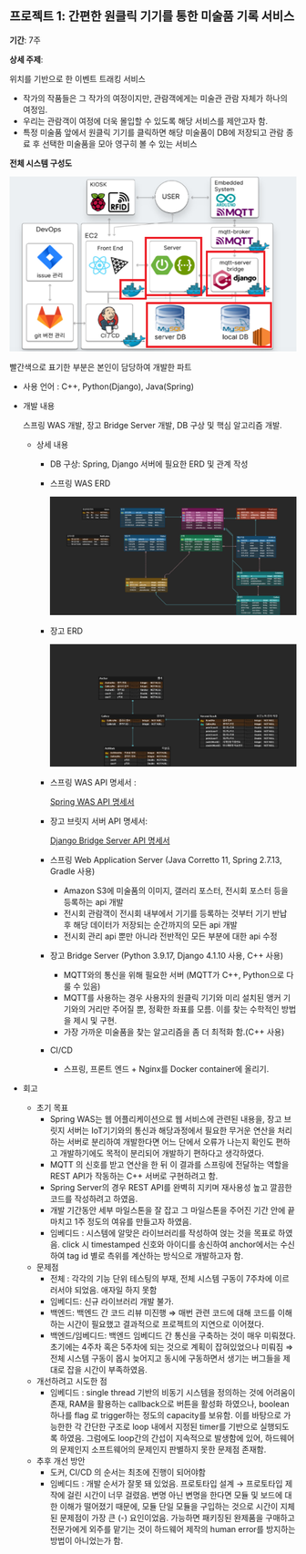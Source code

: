 ## 프로젝트 1: 간편한 원클릭 기기를 통한 미술품 기록 서비스

**기간**: 7주

**상세 주제**: 

위치를 기반으로 한 이벤트 트래킹 서비스

- 작가의 작품들은 그 작가의 여정이지만, 관람객에게는 미술관 관람 자체가 하나의 여정임.
- 우리는 관람객이 여정에 더욱 몰입할 수 있도록 해당 서비스를 제안고자 함.
- 특정 미술품 앞에서 원클릭 기기를 클릭하면 해당 미술품이 DB에 저장되고 관람 종료 후 선택한 미술품을 모아 영구히 볼 수 있는 서비스

**전체 시스템 구성도**

![Untitled.png](../resource/Untitled.png)

빨간색으로 표기한 부분은 본인이 담당하여 개발한 파트

- 사용 언어 : C++, Python(Django), Java(Spring)
- 개발 내용
    
    스프링 WAS 개발, 장고 Bridge Server 개발, DB 구상 및 핵심 알고리즘 개발.
    
    - 상세 내용
        - DB 구상: Spring, Django 서버에 필요한 ERD 및 관계 작성
        - 스프링 WAS ERD
            
            ![데이터베이스 (3).png](../resource/database.png)
            
        - 장고 ERD
            
            ![임베.png](../resource/embedded.png)
            
        - 스프링 WAS API 명세서 :
            
            [Spring WAS API 명세서 ](https://lofty-cream-f31.notion.site/Spring-WAS-API-4447d04d34ff4b18b429469aa2d04c97?pvs=4)
            
        - 장고 브릿지 서버 API 명세서:
            
            [Django Bridge Server API 명세서](https://lofty-cream-f31.notion.site/Django-Bridge-Server-API-4933771287654371b570e7c073866a1f?pvs=4)
            
        - 스프링 Web Application Server (Java Corretto 11, Spring 2.7.13, Gradle 사용)
            - Amazon S3에 미술품의 이미지, 갤러리 포스터, 전시회 포스터 등을 등록하는 api 개발
            - 전시회 관람객이 전시회 내부에서 기기를 등록하는 것부터 기기 반납 후 해당 데이터가 저장되는 순간까지의 모든 api 개발
            - 전시회 관리 api 뿐만 아니라 전반적인 모든 부분에 대한 api 수정
        - 장고 Bridge Server (Python 3.9.17, Django 4.1.10 사용, C++ 사용)
            - MQTT와의 통신을 위해 필요한 서버 (MQTT가 C++, Python으로 다룰 수 있음)
            - MQTT를 사용하는 경우 사용자의 원클릭 기기와 미리 설치된 앵커 기기와의 거리만 주어질 뿐, 정확한 좌표를 모름. 이를 찾는 수학적인 방법을 제시 및 구현.
            - 가장 가까운 미술품을 찾는 알고리즘을 좀 더 최적화 함.(C++ 사용)
        - CI/CD
            - 스프링, 프론트 엔드 + Nginx를 Docker container에 올리기.

- 회고
    - 초기 목표
        - Spring WAS는 웹 어플리케이션으로 웹 서비스에 관련된 내용을, 장고 브릿지 서버는 IoT기기와의 통신과 해당과정에서 필요한 무거운 연산을 처리하는 서버로 분리하여 개발한다면 어느 단에서 오류가 나는지 확인도 편하고 개발하기에도 목적이 분리되어 개발하기 편하다고 생각하였다.
        - MQTT 의 신호를 받고 연산을 한 뒤 이 결과를 스프링에 전달하는 역할을 REST API가 작동하는 C++ 서버로 구현하려고 함.
        - Spring Server의 경우 REST API를 완벽히 지키며 재사용성 높고 깔끔한 코드를 작성하려고 하였음.
        - 개발 기간동안 세부 마일스톤을 잘 잡고 그 마일스톤을 주어진 기간 안에 끝마치고 1주 정도의 여유를 만들고자 하였음. 
        - 임베디드 : 시스템에 알맞은 라이브러리를 작성하여 얹는 것을 목표로 하였음. click 시 timestamped 신호와 아이디를 송신하여 anchor에서는 수신하여 tag id 별로 측위를 계산하는 방식으로 개발하고자 함.
    - 문제점
        - 전체 : 각각의 기능 단위 테스팅의 부재, 전체 시스템 구동이 7주차에 이르러서야 되었음. 애자일 하지 못함
        - 임베디드: 신규 라이브러리 개발 불가.
        - 백엔드: 백엔드 간 코드 리뷰 미진행 ⇒ 매번 관련 코드에 대해 코드를 이해하는 시간이 필요했고 결과적으로 프로젝트의 지연으로 이어졌다.
        - 백엔드/임베디드: 백엔드 임베디드 간 통신을 구축하는 것이 매우 미뤄졌다. 초기에는 4주차 혹은 5주차에 되는 것으로 계획이 잡혀있었으나 미뤄짐 ⇒ 전체 시스템 구동이 몹시 늦어지고 동시에 구동하면서 생기는 버그들을 제대로 잡을 시간이 부족하였음.
    - 개선하려고 시도한 점
        - 임베디드 : single thread 기반의 비동기 시스템을 정의하는 것에 어려움이 존재, RAM을 활용하는 callback으로 버튼을 활성화 하였으나, boolean 하나를 flag 로 trigger하는 정도의 capacity를 보유함. 이를 바탕으로 가능한한 각 간단한 구조로 loop 내에서 지정된 timer를 기반으로 실행되도록 하였음. 그럼에도 loop간의 간섭이 지속적으로 발생함에 있어, 하드웨어의 문제인지 소프트웨어의 문제인지 판별하지 못한 문제점 존재함.
    - 추후 개선 방안
        - 도커, CI/CD 의 순서는 최초에 진행이 되어야함
        - 임베디드 : 개발 순서가 잘못 돼 있었음. 프로토타입 설계 → 프로토타입 제작에 걸린 시간이 너무 걸렸음. 변명 아닌 변명을 한다면 모듈 및 보드에 대한 이해가 떨어졌기 때문에, 모듈 단일 모듈을 구입하는 것으로 시간이 지체된 문제점이 가장 큰 (-) 요인이었음. 가능하면 패키징된 완제품을 구매하고 전문가에게 외주를 맡기는 것이 하드웨어 제작의 human error를 방지하는 방법이 아니었는가 함.